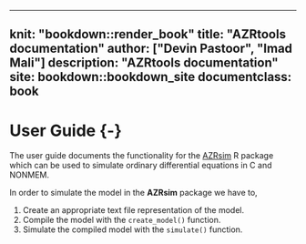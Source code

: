
---
knit: "bookdown::render_book"
title: "AZRtools documentation"
author: ["Devin Pastoor", "Imad Mali"]
description: "AZRtools documentation"
site: bookdown::bookdown_site
documentclass: book
---

# User Guide {-}

The user guide documents the functionality for the [AZRsim](https://www.astrazeneca.com/) R package which can be used to simulate ordinary differential equations in C and NONMEM.

In order to simulate the model in the **AZRsim** package we have to,

1. Create an appropriate text file representation of the model.
2. Compile the model with the `create_model()` function.
3. Simulate the compiled model with the `simulate()` function.
